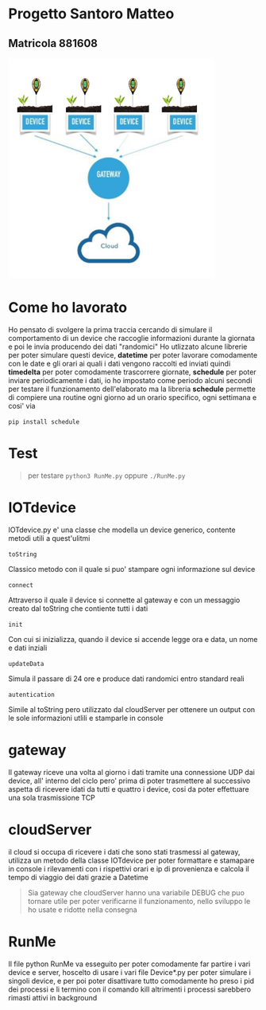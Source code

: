 # Progetto Santoro Matteo

## Matricola 881608

![](/img/grafico.png)

# Come ho lavorato
Ho pensato di svolgere la prima traccia cercando di simulare il comportamento di un device che raccoglie informazioni durante la giornata e poi le invia producendo dei dati "randomici"
Ho utlizzato alcune librerie per poter simulare questi device, **datetime** per poter lavorare comodamente con le date e gli orari ai quali i dati vengono raccolti ed inviati quindi **timedelta**  per poter comodamente trascorrere giornate, **schedule** per poter inviare periodicamente i dati, io ho impostato come periodo alcuni secondi per testare il funzionamento dell'elaborato ma la libreria **schedule** permette di compiere una routine ogni giorno ad un orario specifico, ogni settimana e cosi' via

``pip install schedule``

# Test 

> per testare `python3 RunMe.py` oppure `./RunMe.py`

# IOTdevice 
IOTdevice.py e' una classe che modella un device generico, contente metodi utili a quest'ulitmi

`toString`

Classico metodo con il quale si puo' stampare ogni informazione sul device 

`connect` 

Attraverso il quale il device si connette al gateway e con un messaggio creato dal toString che contiente tutti i dati 

`init`

Con cui si inizializza, quando il device si accende legge ora e data, un nome e dati inziali

`updateData` 

Simula il passare di 24 ore e produce dati randomici entro standard reali  

`autentication`

Simile al toString pero utilizzato dal cloudServer per ottenere un output con le sole informazioni utlili e stamparle in console

# gateway

Il gateway riceve una volta al giorno i dati tramite una connessione UDP dai device, all' interno del ciclo pero' prima di poter trasmettere al successivo aspetta di ricevere idati da tutti e quattro i device, cosi da poter effettuare una sola trasmissione TCP

# cloudServer 

il cloud si occupa di ricevere i dati che sono stati trasmessi al gateway, utilizza un metodo della classe IOTdevice per poter formattare e stamapare in console i rilevamenti con i rispettivi orari e ip di provenienza e calcola il tempo di viaggio dei dati grazie a Datetime

> Sia gateway che cloudServer hanno una variabile DEBUG che puo tornare utile per poter verificarne il funzionamento, nello sviluppo le ho usate e ridotte nella consegna 

# RunMe 

Il file python RunMe va esseguito per poter comodamente far partire i vari device e server, hoscelto di usare i vari file Device*.py per poter simulare i singoli device, e per poi poter disattivare tutto comodamente ho preso i pid dei processi e li termino con il comando kill altrimenti i processi sarebbero rimasti attivi in background 
